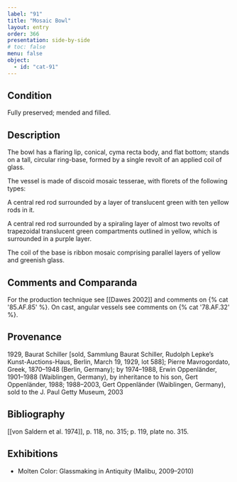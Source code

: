 ```yaml
---
label: "91"
title: "Mosaic Bowl"
layout: entry
order: 366
presentation: side-by-side
# toc: false
menu: false
object:
  - id: "cat-91"
---
```


## Condition

Fully preserved; mended and filled.

## Description

The bowl has a flaring lip, conical, cyma recta body, and flat bottom; stands on a tall, circular ring-base, formed by a single revolt of an applied coil of glass.

The vessel is made of discoid mosaic tesserae, with florets of the following types:

A central red rod surrounded by a layer of translucent green with ten yellow rods in it.

A central red rod surrounded by a spiraling layer of almost two revolts of trapezoidal translucent green compartments outlined in yellow, which is surrounded in a purple layer.

The coil of the base is ribbon mosaic comprising parallel layers of yellow and greenish glass.

## Comments and Comparanda

For the production technique see [[Dawes 2002]] and comments on {% cat '85.AF.85' %}. On cast, angular vessels see comments on {% cat '78.AF.32' %}.

## Provenance

1929, Baurat Schiller \[sold, Sammlung Baurat Schiller, Rudolph Lepke’s Kunst-Auctions-Haus, Berlin, March 19, 1929, lot 588\]; Pierre Mavrogordato, Greek, 1870–1948 (Berlin, Germany); by 1974–1988, Erwin Oppenländer, 1901–1988 (Waiblingen, Germany), by inheritance to his son, Gert Oppenländer, 1988; 1988–2003, Gert Oppenländer (Waiblingen, Germany), sold to the J. Paul Getty Museum, 2003

## Bibliography

[[von Saldern et al. 1974]], p. 118, no. 315; p. 119, plate no. 315.

## Exhibitions

-   Molten Color: Glassmaking in Antiquity (Malibu, 2009–2010)